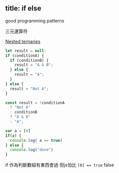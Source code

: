 title: if else
---


good programming patterns  

三元運算符

[Nested ternaries](https://www.johnstewart.dev/five-programming-patterns-i-like/)  

```js
let result = null;
if (conditionA) {
  if (conditionB) {
    result = "A & B";
  } else {
    result = "A";
  }
} else {
  result = "Not A";
}

const result = !conditionA
  ? "Not A"
  : conditionB
  ? "A & B"
  : "A";
```


```js
var a = [0]
if(a) {
  console.log( a == true)
} else {
  console.log("done")
}
```

if 作為判斷數組有東西會過 但js怕比 `[0] == true` false
